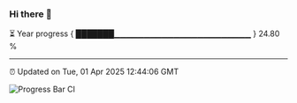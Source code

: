 ### Hi there 👋

⏳ Year progress { ███████▁▁▁▁▁▁▁▁▁▁▁▁▁▁▁▁▁▁▁▁▁▁▁ } 24.80 %

---

⏰ Updated on Tue, 01 Apr 2025 12:44:06 GMT

![Progress Bar CI](https://github.com/liununu/liununu/workflows/Progress%20Bar%20CI/badge.svg)
